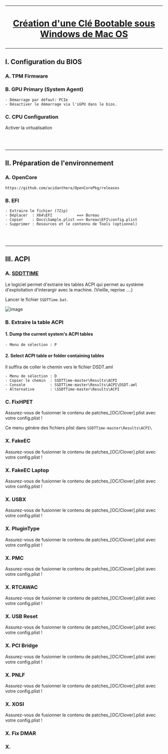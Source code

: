 ---------------------------------------------------------------------------------------------------------------
# <p align='center'> [Création d'une Clé Bootable sous Windows de Mac OS](https://github.com/acidanthera/OpenCorePkg/releases)

---------------------------------------------------------------------------------------------------------------
## I. Configuration du BIOS
### A. TPM Firmware
### B. GPU Primary (System Agent)
```
- Démarrage par défaut: PCIe
- Désactiver le démarrage via l'iGPU dans le bios.
```
### C. CPU Configuration
Activer la virtualisation


<br />
<br />

---------------------------------------------------------------------------------------------------------------
## II. Préparation de l'environnement
### A. OpenCore
```
https://github.com/acidanthera/OpenCorePkg/releases
```

### B. EFI
```
- Extraire le fichier (7Zip)
- Déplacer  : X64\EFI           ==> Bureau
- Copier    : Docs\Sample.plist ==> Bureau\EFI\config.plist
- Supprimer : Resources et le contennu de Tools (optionnel)
```

<br />
<br />

---------------------------------------------------------------------------------------------------------------
## III. ACPI
### A. [SDDTTIME](https://github.com/corpnewt/SSDTTime/archive/refs/heads/master.zip)
Le logiciel permet d'extraire les tables ACPI qui permet au système d'exploitation d'interargir avec la machine. (Vieille, reprise ....)

Lancer le fichier `SSDTTime.bat`.

![image](https://github.com/user-attachments/assets/79a60e7e-724e-4b39-a429-b631f2fb3195)

### B. Extraire la table ACPI
#### 1. Dump the current system's ACPI tables
```
- Menu de sélection : P
```
#### 2. Select ACPI table or folder containing tables
Il suffira de coller le chemin vers le fichier DSDT.aml
```
- Menu de sélection : D
- Copier le chemin  : SSDTTime-master\Results\ACPI
- Console           : SSDTTime-master\Results\ACPI\DSDT.aml
- Alternative       : \SSDTTime-master\Results\ACPI
```

### C. FixHPET
Assurez-vous de fusionner le contenu de patches_[OC/Clover].plist avec votre config.plist !

Ce menu génère des fichiers plist dans `SSDTTime-master\Results\ACPI\`


### X. FakeEC
Assurez-vous de fusionner le contenu de patches_[OC/Clover].plist avec votre config.plist !


### X. FakeEC Laptop
Assurez-vous de fusionner le contenu de patches_[OC/Clover].plist avec votre config.plist !

### X. USBX
Assurez-vous de fusionner le contenu de patches_[OC/Clover].plist avec votre config.plist !

### X. PluginType
Assurez-vous de fusionner le contenu de patches_[OC/Clover].plist avec votre config.plist !

### X. PMC
Assurez-vous de fusionner le contenu de patches_[OC/Clover].plist avec votre config.plist !

### X. RTCAWAC
Assurez-vous de fusionner le contenu de patches_[OC/Clover].plist avec votre config.plist !

### X. USB Reset
Assurez-vous de fusionner le contenu de patches_[OC/Clover].plist avec votre config.plist !

### X. PCI Bridge
Assurez-vous de fusionner le contenu de patches_[OC/Clover].plist avec votre config.plist !

### X. PNLF
Assurez-vous de fusionner le contenu de patches_[OC/Clover].plist avec votre config.plist !

### X. XOSI
Assurez-vous de fusionner le contenu de patches_[OC/Clover].plist avec votre config.plist !

### X. Fix DMAR

### X. 
